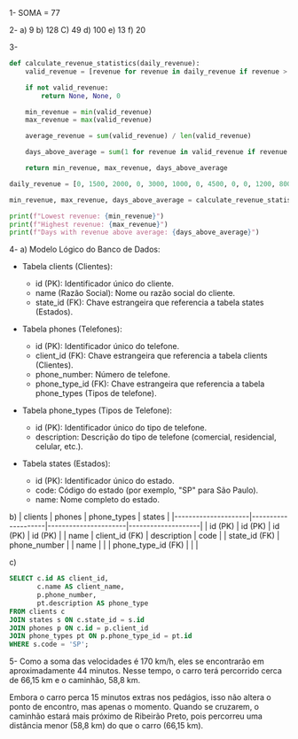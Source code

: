 1- 
SOMA = 77

2- 
a) 9
b) 128
C) 49
d) 100
e) 13
f) 20

3-
```python
def calculate_revenue_statistics(daily_revenue):
    valid_revenue = [revenue for revenue in daily_revenue if revenue > 0]

    if not valid_revenue:
        return None, None, 0

    min_revenue = min(valid_revenue)
    max_revenue = max(valid_revenue)

    average_revenue = sum(valid_revenue) / len(valid_revenue)

    days_above_average = sum(1 for revenue in valid_revenue if revenue > average_revenue)

    return min_revenue, max_revenue, days_above_average

daily_revenue = [0, 1500, 2000, 0, 3000, 1000, 0, 4500, 0, 0, 1200, 800, 0, 0, 2500]

min_revenue, max_revenue, days_above_average = calculate_revenue_statistics(daily_revenue)

print(f"Lowest revenue: {min_revenue}")
print(f"Highest revenue: {max_revenue}")
print(f"Days with revenue above average: {days_above_average}")
```
4-
a)
Modelo Lógico do Banco de Dados:
- Tabela clients (Clientes):

  - id (PK): Identificador único do cliente.
  - name (Razão Social): Nome ou razão social do cliente.
  - state_id (FK): Chave estrangeira que referencia a tabela states (Estados).

- Tabela phones (Telefones):

  - id (PK): Identificador único do telefone.
  - client_id (FK): Chave estrangeira que referencia a tabela clients (Clientes).
  - phone_number: Número de telefone.
  - phone_type_id (FK): Chave estrangeira que referencia a tabela phone_types (Tipos de telefone).

- Tabela phone_types (Tipos de Telefone):

  - id (PK): Identificador único do tipo de telefone.
  - description: Descrição do tipo de telefone (comercial, residencial, celular, etc.).

- Tabela states (Estados):

  - id (PK): Identificador único do estado.
  - code: Código do estado (por exemplo, "SP" para São Paulo).
  - name: Nome completo do estado.

b)
| clients             | phones             | phone_types          | states             |
|---------------------|--------------------|----------------------|--------------------|
| id (PK)             | id (PK)            | id (PK)              | id (PK)            |
| name                | client_id (FK)     | description          | code               |
| state_id (FK)       | phone_number       |                      | name               |
|                     | phone_type_id (FK) |                      |                    |

c)
```sql
SELECT c.id AS client_id, 
       c.name AS client_name, 
       p.phone_number, 
       pt.description AS phone_type
FROM clients c
JOIN states s ON c.state_id = s.id
JOIN phones p ON c.id = p.client_id
JOIN phone_types pt ON p.phone_type_id = pt.id
WHERE s.code = 'SP';
```

5-
Como a soma das velocidades é 170 km/h, eles se encontrarão em aproximadamente 44 minutos. Nesse tempo, o carro terá percorrido cerca de 66,15 km e o caminhão, 58,8 km.

Embora o carro perca 15 minutos extras nos pedágios, isso não altera o ponto de encontro, mas apenas o momento. Quando se cruzarem, o caminhão estará mais próximo de Ribeirão Preto, pois percorreu uma distância menor (58,8 km) do que o carro (66,15 km).
